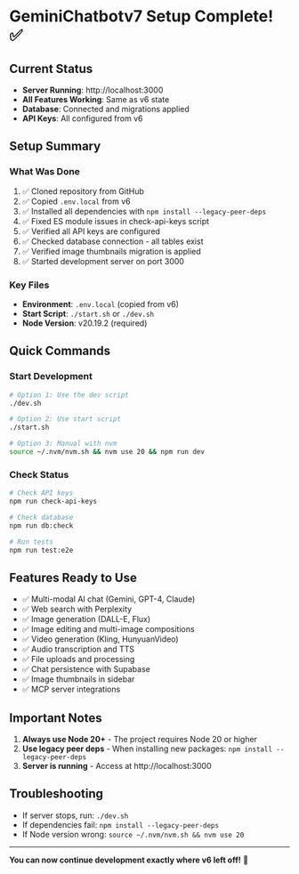# GeminiChatbotv7 Setup Complete! ✅

## Current Status
- **Server Running**: http://localhost:3000
- **All Features Working**: Same as v6 state
- **Database**: Connected and migrations applied
- **API Keys**: All configured from v6

## Setup Summary

### What Was Done
1. ✅ Cloned repository from GitHub
2. ✅ Copied `.env.local` from v6
3. ✅ Installed all dependencies with `npm install --legacy-peer-deps`
4. ✅ Fixed ES module issues in check-api-keys script
5. ✅ Verified all API keys are configured
6. ✅ Checked database connection - all tables exist
7. ✅ Verified image thumbnails migration is applied
8. ✅ Started development server on port 3000

### Key Files
- **Environment**: `.env.local` (copied from v6)
- **Start Script**: `./start.sh` or `./dev.sh`
- **Node Version**: v20.19.2 (required)

## Quick Commands

### Start Development
```bash
# Option 1: Use the dev script
./dev.sh

# Option 2: Use start script
./start.sh

# Option 3: Manual with nvm
source ~/.nvm/nvm.sh && nvm use 20 && npm run dev
```

### Check Status
```bash
# Check API keys
npm run check-api-keys

# Check database
npm run db:check

# Run tests
npm run test:e2e
```

## Features Ready to Use
- ✅ Multi-modal AI chat (Gemini, GPT-4, Claude)
- ✅ Web search with Perplexity
- ✅ Image generation (DALL-E, Flux)
- ✅ Image editing and multi-image compositions
- ✅ Video generation (Kling, HunyuanVideo)
- ✅ Audio transcription and TTS
- ✅ File uploads and processing
- ✅ Chat persistence with Supabase
- ✅ Image thumbnails in sidebar
- ✅ MCP server integrations

## Important Notes
1. **Always use Node 20+** - The project requires Node 20 or higher
2. **Use legacy peer deps** - When installing new packages: `npm install --legacy-peer-deps`
3. **Server is running** - Access at http://localhost:3000

## Troubleshooting
- If server stops, run: `./dev.sh`
- If dependencies fail: `npm install --legacy-peer-deps`
- If Node version wrong: `source ~/.nvm/nvm.sh && nvm use 20`

---

**You can now continue development exactly where v6 left off!** 🚀
